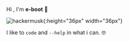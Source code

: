 
Hi , I'm **e-boot** 🤖

![hackermusk](
https://i.kym-cdn.com/photos/images/original/001/411/853/c81.png){:height="36px" width="36px"}


I like to `code` and `--help` in what i can. 🤓

